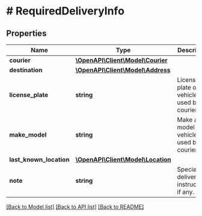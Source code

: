 # # RequiredDeliveryInfo

## Properties

Name | Type | Description | Notes
------------ | ------------- | ------------- | -------------
**courier** | [**\OpenAPI\Client\Model\Courier**](Courier.md) |  | [optional]
**destination** | [**\OpenAPI\Client\Model\Address**](Address.md) |  | [optional]
**license_plate** | **string** | License plate of a vehicle used by the courier. | [optional]
**make_model** | **string** | Make and model of a vehicle used by the courier. | [optional]
**last_known_location** | [**\OpenAPI\Client\Model\Location**](Location.md) |  | [optional]
**note** | **string** | Special delivery instructions, if any. | [optional]

[[Back to Model list]](../../README.md#models) [[Back to API list]](../../README.md#endpoints) [[Back to README]](../../README.md)
